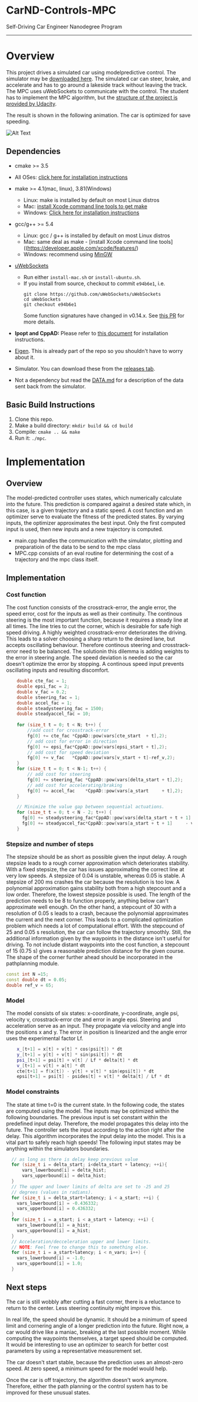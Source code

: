 # CarND-Controls-MPC
Self-Driving Car Engineer Nanodegree Program

---
# Overview

This project drives a simulated car using modelpredictive control. The simulator may be [downloaded here](https://github.com/udacity/self-driving-car-sim/releases). 
The simulated car can steer, brake, and accelerate and has to go around a lakeside track without leaving the track. 
The MPC uses uWebSockets to communicate with the control. 
The student has to implement the MPC algorithm, but the [structure of the project is provided by Udacity](https://github.com/udacity/CarND-MPC-Project). 

The result is shown in the following animation. The car is optimized for save speeding.  

![Alt Text](result.gif) 



## Dependencies

* cmake >= 3.5
 * All OSes: [click here for installation instructions](https://cmake.org/install/)
* make >= 4.1(mac, linux), 3.81(Windows)
  * Linux: make is installed by default on most Linux distros
  * Mac: [install Xcode command line tools to get make](https://developer.apple.com/xcode/features/)
  * Windows: [Click here for installation instructions](http://gnuwin32.sourceforge.net/packages/make.htm)
* gcc/g++ >= 5.4
  * Linux: gcc / g++ is installed by default on most Linux distros
  * Mac: same deal as make - [install Xcode command line tools]((https://developer.apple.com/xcode/features/)
  * Windows: recommend using [MinGW](http://www.mingw.org/)
* [uWebSockets](https://github.com/uWebSockets/uWebSockets)
  * Run either `install-mac.sh` or `install-ubuntu.sh`.
  * If you install from source, checkout to commit `e94b6e1`, i.e.
    ```
    git clone https://github.com/uWebSockets/uWebSockets
    cd uWebSockets
    git checkout e94b6e1
    ```
    Some function signatures have changed in v0.14.x. See [this PR](https://github.com/udacity/CarND-MPC-Project/pull/3) for more details.

* **Ipopt and CppAD:** Please refer to [this document](https://github.com/udacity/CarND-MPC-Project/blob/master/install_Ipopt_CppAD.md) for installation instructions.
* [Eigen](http://eigen.tuxfamily.org/index.php?title=Main_Page). This is already part of the repo so you shouldn't have to worry about it.
* Simulator. You can download these from the [releases tab](https://github.com/udacity/self-driving-car-sim/releases).
* Not a dependency but read the [DATA.md](./DATA.md) for a description of the data sent back from the simulator.


## Basic Build Instructions

1. Clone this repo.
2. Make a build directory: `mkdir build && cd build`
3. Compile: `cmake .. && make`
4. Run it: `./mpc`.


# Implementation

## Overview

The model-predicted controller uses states, which numerically calculate into the future. This prediction is compared against a desired state which, in this case, is a given trajectory and a static speed. 
A cost function and an optimizer serve to evaluate the fitness of the predicted states. By varying inputs, the optimizer approximates the best input. 
Only the first computed input is used, then new inputs and a new trajectory is computed. 

* main.cpp handles the communication with the simulator, plotting and preparatioin of the data to be send to the mpc class
* MPC.cpp consists of an eval routine for determining the cost of a trajectory and the mpc class itself. 

## Implementation

### Cost function

The cost function consists of the crosstrack-error, the angle error, the speed error, cost for the inputs as well as their continuity. 
The continous steering is the most important function, because it requires a steady line at all times. The line tries to cut the corner, which is 
desirable for safe high speed driving. A highly weighted crosstrack-error deteriorates the driving. This leads to a solver choosing a sharp return to the desired lane, but accepts oscillating behaviour.
Therefore continous steering and crosstrack-error need to be balanced. The solutionin this dilemma is adding weights to the error in steering angle. 
The speed deviation is needed so the car doesn't optimize the error by stopping. 
A continous speed input prevents oscillating inputs and resulting discomfort. 

```c++
	double cte_fac = 1; 
	double epsi_fac = 2; 
	double v_fac = 0.2; 
	double steering_fac = 1;
	double accel_fac = 1;
	double steadysteering_fac = 1500; 
	double steadyaccel_fac = 10; 
	
	for (size_t t = 0; t < N; t++) {
		//add cost for crosstrack-error
		fg[0] += cte_fac *CppAD::pow(vars[cte_start  + t],2);
		// add cost for error in direction
		fg[0] += epsi_fac*CppAD::pow(vars[epsi_start + t],2);
		// add cost for speed deviation
		fg[0] += v_fac   *CppAD::pow(vars[v_start + t]-ref_v,2);
	}
	for (size_t t = 0; t < N-1; t++) {
		// add cost for steering 
		fg[0] += steering_fac *CppAD::pow(vars[delta_start + t],2);
		// add cost for accelerating/braking
		fg[0] += accel_fac    *CppAD::pow(vars[a_start     + t],2);
	}

	// Minimize the value gap between sequential actuations.
    for (size_t t = 0; t < N - 2; t++) {
      fg[0] += steadysteering_fac*CppAD::pow(vars[delta_start + t + 1] - vars[delta_start + t], 2);
      fg[0] += steadyaccel_fac*CppAD::pow(vars[a_start + t + 1]     - vars[a_start     + t], 2);
    }
```

### Stepsize and number of steps 

The stepsize should be as short as possible given the input delay. A rough stepsize leads to a rough corner approximation which deteriorates stability. 
With a fixed stepsize, the car has issues approximating the correct line at very low speeds. A stepsize of 0.04 is unstable, whereas 0.05 is stable. A stepsize of 200 ms
crashes the car because the resolution is too low. 
A polynomial approximation gains stability both from a high stepcount and a low order. Therefore, the lowest stepsize possible is used. 
The length of the prediction needs to be 8 to function properly, anything below can't approximate well enough. On the other hand, a stepcount of 30 with a resolution of 0.05 s
leads to a crash, because the polynomial approximates the current and the next corner. This leads to a complicated optimization problem which needs a lot of computational effort. 
With the stepcound of 25 and 0.05 s resolution, the car can follow the trajectory smoothly. 
Still, the additional information given by the waypoints in the distance isn't useful for driving. 
To not include distant waypoints into the cost function, a stepcount of 15 (0.75 s) gives a reasonable prediction distance for the given course. 
The shape of the corner further ahead should be incorporated in the pathplanning module. 

```c++
const int N =15;
const double dt = 0.05;
double ref_v = 65; 
```

### Model

The model consists of six states: x-coordinate, y-coordinate, angle psi, velocity v, crosstrack-error cte and error in angle epsi. 
Steering and acceleration serve as an input. They propagate via velocity and angle into the positions x and y. 
The error in position is linearized and the angle error uses the experimental factor Lf. 

```c++
    x_[t+1] = x[t] + v[t] * cos(psi[t]) * dt
    y_[t+1] = y[t] + v[t] * sin(psi[t]) * dt
    psi_[t+1] = psi[t] + v[t] / Lf * delta[t] * dt
    v_[t+1] = v[t] + a[t] * dt
    cte[t+1] = f(x[t]) - y[t] + v[t] * sin(epsi[t]) * dt
    epsi[t+1] = psi[t] - psides[t] + v[t] * delta[t] / Lf * dt
```


### Model constraints 

The state at time t=0 is the current state. In the following code, the states are computed using the model. The inputs may be optimized
within the following boundaries. 
The previous input is set constant within the predefined input delay. Therefore, the model propagates this delay into the future. 
The controller sets the input according to the action right after the delay. This algorithm incorporates the input delay into the model. 
This is a vital part to safely reach high speeds! 
The following input states may be anything within the simulators boundaries. 

```c++
  // as long as there is delay keep previous value
  for (size_t i = delta_start; i<delta_start + latency; ++i){
	  vars_lowerbound[i] = delta_hist;
	  vars_upperbound[i] = delta_hist; 
  }
  // The upper and lower limits of delta are set to -25 and 25
  // degrees (values in radians).
  for (size_t i = delta_start+latency; i < a_start; ++i) {
    vars_lowerbound[i] = -0.436332;
    vars_upperbound[i] = 0.436332;
  }
  for (size_t i = a_start; i < a_start + latency; ++i) {
	vars_lowerbound[i] = a_hist;
	vars_upperbound[i] = a_hist;
  }
  // Acceleration/decceleration upper and lower limits.
  // NOTE: Feel free to change this to something else.
  for (size_t i = a_start+latency; i < n_vars; i++) {
    vars_lowerbound[i] = -1.0;
    vars_upperbound[i] = 1.0;
  }
```


## Next steps

The car is still wobbly after cutting a fast corner, there is a reluctance to return to the center. Less steering continuity might improve this. 

In real life, the speed should be dynamic. It should be a minimum of speed limit and cornering angle of a longer prediction into the future. Right now, a car would drive like a maniac, breaking at the last possible moment. 
While computing the waypoints themselves, a target speed should be computed. 
It would be interesting to use an optimizer to search for better cost parameters by using a representative measurement set. 

The car doesn't start stable, because the prediction uses an almost-zero speed. At zero speed, a minimum speed for the model would help. 

Once the car is off trajectory, the algorithm doesn't work anymore. Therefore, either the path planning or the control system has to be improved for these unusual states. 